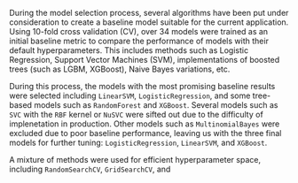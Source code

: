 During the model selection process, several algorithms have been put under consideration to create a baseline model suitable for the current application. Using 10-fold cross validation (CV), over 34 models were trained as an initial baseline metric to compare the performance of models with their default hyperparameters. This includes methods such as Logistic Regression, Support Vector Machines (SVM), implementations of boosted trees (such as LGBM, XGBoost), Naive Bayes variations, etc. 

During this process, the models with the most promising baseline results were selected including `LinearSVM`, `LogisticRegression`, and some tree-based models such as `RandomForest` and `XGBoost`. Several models such as `SVC` with the `RBF` kernel or `NuSVC` were sifted out due to the difficulty of implenetation in production. Other models such as `MultinomialBayes` were excluded due to poor baseline performance, leaving us with the three final models for further tuning: `LogisticRegression`, `LinearSVM`, and `XGBoost`. 

A mixture of methods were used for efficient hyperparameter space, including `RandomSearchCV`, `GridSearchCV`, and 